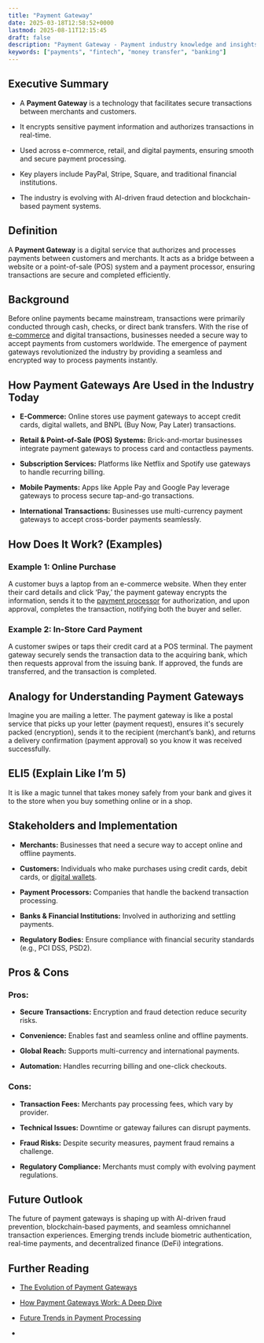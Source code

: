 ```yaml
---
title: "Payment Gateway"
date: 2025-03-18T12:58:52+0000
lastmod: 2025-08-11T12:15:45
draft: false
description: "Payment Gateway - Payment industry knowledge and insights"
keywords: ["payments", "fintech", "money transfer", "banking"]
---
```


## Executive Summary

- A **Payment Gateway** is a technology that facilitates secure transactions between merchants and customers.

- It encrypts sensitive payment information and authorizes transactions in real-time.

- Used across e-commerce, retail, and digital payments, ensuring smooth and secure payment processing.

- Key players include PayPal, Stripe, Square, and traditional financial institutions.

- The industry is evolving with AI-driven fraud detection and blockchain-based payment systems.

## Definition

A **Payment Gateway** is a digital service that authorizes and processes payments between customers and merchants. It acts as a bridge between a website or a point-of-sale (POS) system and a payment processor, ensuring transactions are secure and completed efficiently.

## Background

Before online payments became mainstream, transactions were primarily conducted through cash, checks, or direct bank transfers. With the rise of [e-commerce](https://faisalkhanllc.xyz/resources/payments-wiki/e/e-commerce/) and digital transactions, businesses needed a secure way to accept payments from customers worldwide. The emergence of payment gateways revolutionized the industry by providing a seamless and encrypted way to process payments instantly.

## How Payment Gateways Are Used in the Industry Today

- **E-Commerce:** Online stores use payment gateways to accept credit cards, digital wallets, and BNPL (Buy Now, Pay Later) transactions.

- **Retail & Point-of-Sale (POS) Systems:** Brick-and-mortar businesses integrate payment gateways to process card and contactless payments.

- **Subscription Services:** Platforms like Netflix and Spotify use gateways to handle recurring billing.

- **Mobile Payments:** Apps like Apple Pay and Google Pay leverage gateways to process secure tap-and-go transactions.

- **International Transactions:** Businesses use multi-currency payment gateways to accept cross-border payments seamlessly.

## How Does It Work? (Examples)

### Example 1: Online Purchase

A customer buys a laptop from an e-commerce website. When they enter their card details and click ‘Pay,’ the payment gateway encrypts the information, sends it to the [payment processor](https://faisalkhanllc.xyz/resources/payments-wiki/p/payment-processor/) for authorization, and upon approval, completes the transaction, notifying both the buyer and seller.

### Example 2: In-Store Card Payment

A customer swipes or taps their credit card at a POS terminal. The payment gateway securely sends the transaction data to the acquiring bank, which then requests approval from the issuing bank. If approved, the funds are transferred, and the transaction is completed.

## Analogy for Understanding Payment Gateways

Imagine you are mailing a letter. The payment gateway is like a postal service that picks up your letter (payment request), ensures it's securely packed (encryption), sends it to the recipient (merchant’s bank), and returns a delivery confirmation (payment approval) so you know it was received successfully.

## ELI5 (Explain Like I’m 5)

It is like a magic tunnel that takes money safely from your bank and gives it to the store when you buy something online or in a shop.

## Stakeholders and Implementation

- **Merchants:** Businesses that need a secure way to accept online and offline payments.

- **Customers:** Individuals who make purchases using credit cards, debit cards, or [digital wallets](https://faisalkhanllc.xyz/resources/payments-wiki/d/digital-wallet/).

- **Payment Processors:** Companies that handle the backend transaction processing.

- **Banks & Financial Institutions:** Involved in authorizing and settling payments.

- **Regulatory Bodies:** Ensure compliance with financial security standards (e.g., PCI DSS, PSD2).

## Pros & Cons

### Pros:

- **Secure Transactions:** Encryption and fraud detection reduce security risks.

- **Convenience:** Enables fast and seamless online and offline payments.

- **Global Reach:** Supports multi-currency and international payments.

- **Automation:** Handles recurring billing and one-click checkouts.

### Cons:

- **Transaction Fees:** Merchants pay processing fees, which vary by provider.

- **Technical Issues:** Downtime or gateway failures can disrupt payments.

- **Fraud Risks:** Despite security measures, payment fraud remains a challenge.

- **Regulatory Compliance:** Merchants must comply with evolving payment regulations.

## Future Outlook

The future of payment gateways is shaping up with AI-driven fraud prevention, blockchain-based payments, and seamless omnichannel transaction experiences. Emerging trends include biometric authentication, real-time payments, and decentralized finance (DeFi) integrations.

## Further Reading

- [The Evolution of Payment Gateways](https://www.forbes.com/councils/forbestechcouncil/2024/12/26/the-evolution-of-payments-takeaways-from-2024/)

- [How Payment Gateways Work: A Deep Dive](https://www.finextra.com/blogposting/27401/the-power-of-payment-gateways-in-modern-business)

- [Future Trends in Payment Processing](https://www.mckinsey.com/capabilities/risk-and-resilience/our-insights/the-future-of-the-payments-industry-how-managing-risk-can-drive-growth)

-